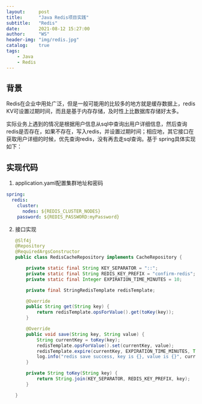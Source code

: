 ```yaml
---
layout:     post
title:      "Java Redis项目实践"
subtitle:   "Redis"
date:       2021-08-12 15:27:00
author:     "WS"
header-img: "img/redis.jpg"
catalog:    true
tags:
    - Java
    - Redis
---
```


## 背景

  Redis在企业中用处广泛，但是一般可能用的比较多的地方就是缓存数据上，redis KV可设置过期时间，而且是基于内存存储，及时性上比数据库存储好太多。

  实际业务上遇到的情况是根据用户信息从sql中查询出用户详细信息，然后查询redis是否存在，如果不存在，写入redis，并设置过期时间；相应地，其它接口在获取用户详细的时候，优先查询redis，没有再去走sql查询。基于 spring具体实现 如下：

## 实现代码

1. application.yaml配置集群地址和密码

```yaml
spring:
  redis:
    cluster:
      nodes: ${REDIS_CLUSTER_NODES}
    password: ${REDIS_PASSWORD:myPassword}
```

2. 接口实现

   ```java
   @Slf4j
   @Repository
   @RequiredArgsConstructor
   public class RedisCacheRepository implements CacheRepository {
   
       private static final String KEY_SEPARATOR = "::";
       private static final String REDIS_KEY_PREFIX = "confirm-redis";
       private static final Integer EXPIRATION_TIME_MINUTES = 10;
   
       private final StringRedisTemplate redisTemplate;
   
       @Override
       public String get(String key) {
           return redisTemplate.opsForValue().get(toKey(key));
       }
   
       @Override
       public void save(String key, String value) {
           String currentKey = toKey(key);
           redisTemplate.opsForValue().set(currentKey, value);
           redisTemplate.expire(currentKey, EXPIRATION_TIME_MINUTES, TimeUnit.MINUTES);
           log.info("redis save success, key is {}, value is {}", currentKey, value);
       }
   
       private String toKey(String key) {
           return String.join(KEY_SEPARATOR, REDIS_KEY_PREFIX, key);
       }
   
   }
   ```

   
